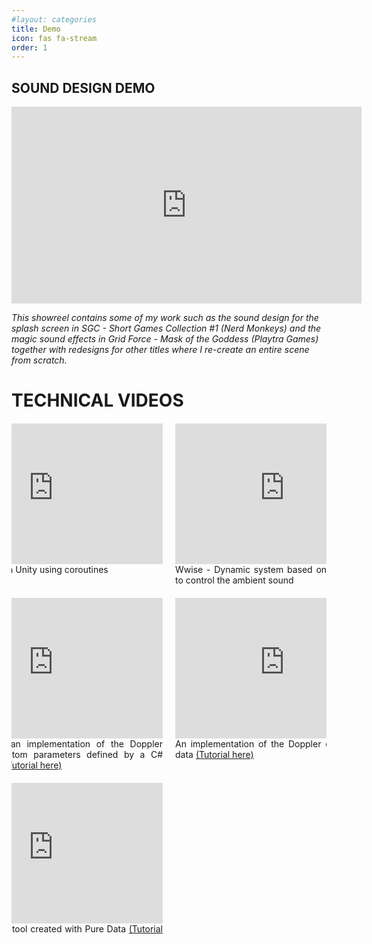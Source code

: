 ```yaml
---
#layout: categories
title: Demo
icon: fas fa-stream
order: 1
---
```


<style>
/*main video*/
.video-container {
  text-align: center;
}

.video-container iframe {
  width: 560px;
  height: 315px;
}
/*mobile responsiveness*/
@media (max-width: 767px) {
  .video-container {
    width: 100%;
  }

  .video-container iframe {
    width: 100%;
    height: auto;
  }
}

/* Video gallery */
.video-gallery {
  margin: 20px 0;
  overflow: hidden;
}

.grid-container {
  display: flex;
  justify-content: center;
  margin: 0;
}

.grid {
  display: grid;
  grid-template-columns: repeat(2, 1fr);
  grid-gap: 20px;
}

.grid-item {
  position: relative;
  padding-bottom: 0;
}

.grid-item iframe {
  width: 350px;
  height: 225px;
  object-fit: cover;
  border: 0px;
}

.video-text {
  font-size: 14px;
  text-align: justify;
  margin-top: 0px;
  width: 100%;
  max-width: 350px;
  margin-left: auto;
  margin-right: auto;
}

/* Mobile responsiveness */
@media (max-width: 768px) {
  .grid {
    grid-template-columns: repeat(1, 1fr);
  }

  .grid-item {
    padding-bottom: 0;
    width: 90%;
    margin-left: auto;
    margin-right: auto;
  }

  .grid-item iframe {
    width: 100%;
    height: auto;
    padding-bottom: 0;
  }
}
</style>


## SOUND DESIGN DEMO

<div style="text-align: center;">
  <div class="video-container">
    <iframe width="560" height="315" src="https://www.youtube.com/embed/mjOHrn_9Cf4" title="YouTube video player" frameborder="0" allow="accelerometer; autoplay; clipboard-write; encrypted-media; gyroscope; picture-in-picture; web-share" allowfullscreen></iframe>
  </div>
</div>

_This showreel contains some of my work such as the sound design for the splash screen in SGC - Short Games Collection #1 (Nerd Monkeys) and the magic sound effects in Grid Force - Mask of the Goddess (Playtra Games) together with redesigns for other titles  where I re-create an entire scene from scratch._


# TECHNICAL VIDEOS 
<div class="video-gallery">
  <div class="grid-container">
    <div class="grid">
      <div class="grid-item">
        <iframe src="https://www.youtube.com/embed/CJgiMFAX7Ds?si=gJP0K2Ii8JTIr98w"></iframe>
        <div class="video-text"> Soundscaping in Unity using coroutines</div>
      </div>
      <div class="grid-item">
        <iframe src="https://www.youtube.com/embed/sBPl59akKL8?si=622Jl9wQW-QoCw8W"></iframe>
        <div class="video-text"> Wwise - Dynamic system based on day/night cycle to control the ambient sound </div>
      </div>
      <div class="grid-item">
        <iframe src="https://www.youtube.com/embed/cUD6vHqMwLU"></iframe>
        <div class="video-text"> Demonstrating an implementation of the Doppler effect with custom parameters defined by a C# script in Unity <a href="https://nico-audio.github.io/posts/doppler-effect/">(Tutorial here)</a> </div>
      </div>
      <div class="grid-item">
        <iframe src="https://www.youtube.com/embed/X8SD_jf_PII"></iframe>
        <div class="video-text"> An implementation of the Doppler effect with Pure data <a href="https://nico-audio.github.io/posts/doppler-effect/">(Tutorial here)</a></div>
      </div>
      <div class="grid-item">
        <iframe src="https://www.youtube.com/embed/Gj6VqbLJr6I"></iframe>
        <div class="video-text"> A sound design tool created with Pure Data <a href="https://nico-audio.github.io/posts/easteregg/">(Tutorial here)</a></div>
      </div>
    </div>
  </div>
</div>